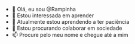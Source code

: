 - 👋 Olá, eu sou @Rampinha
- 👀 Estou interessada em aprender
- 🌱 Atualmente estou aprendendo a ter paciência 
- 💞️ Estou procurando colaborar em sociedade 
- 📫 Procure pelo meu nome e chegue até a mim 

<!---
Rampinha/Rampinha is a ✨ special ✨ repository because its `README.md` (this file) appears on your GitHub profile.
You can click the Preview link to take a look at your changes.
--->
